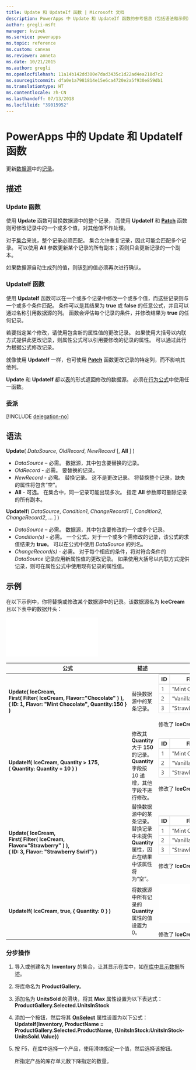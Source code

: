 ```yaml
---
title: Update 和 UpdateIf 函数 | Microsoft 文档
description: PowerApps 中 Update 和 UpdateIf 函数的参考信息（包括语法和示例）
author: gregli-msft
manager: kvivek
ms.service: powerapps
ms.topic: reference
ms.custom: canvas
ms.reviewer: anneta
ms.date: 10/21/2015
ms.author: gregli
ms.openlocfilehash: 11a14b142dd300e7dad3435c1d22ad4ea210d7c2
ms.sourcegitcommit: dfa0e1a7981814e15e6ca4720e2a5f930e859db1
ms.translationtype: HT
ms.contentlocale: zh-CN
ms.lasthandoff: 07/13/2018
ms.locfileid: "39015952"
---
```

# <a name="update-and-updateif-functions-in-powerapps"></a>PowerApps 中的 Update 和 UpdateIf 函数
更新[数据源](../working-with-data-sources.md)中的[记录](../working-with-tables.md#records)。

## <a name="description"></a>描述
### <a name="update-function"></a>Update 函数
使用 **Update** 函数可替换数据源中的整个记录， 而使用 **UpdateIf** 和 **[Patch](function-patch.md)** 函数则可修改记录中的一个或多个值，对其他值不作处理。

对于[集合](../working-with-data-sources.md#collections)来说，整个记录必须匹配。 集合允许重复记录，因此可能会匹配多个记录。 可以使用 **All** 参数更新某个记录的所有副本；否则只会更新记录的一个副本。

如果数据源自动生成列的值，则该[列](../working-with-tables.md#columns)的值必须再次进行确认。

### <a name="updateif-function"></a>UpdateIf 函数
使用 **UpdateIf** 函数可以在一个或多个记录中修改一个或多个值，而这些记录则与一个或多个条件匹配。 条件可以是其结果为 **true** 或 **false** 的任意公式，并且可以通过名称引用数据源的列。 函数会评估每个记录的条件，并修改结果为 **true** 的任何记录。  

若要指定某个修改，请使用包含新的属性值的更改记录。 如果使用大括号以内联方式提供此更改记录，则属性公式可以引用要修改的记录的属性。 可以通过此行为根据公式修改记录。

就像使用 **UpdateIf** 一样，也可使用 **[Patch](function-patch.md)** 函数更改记录的特定列，而不影响其他列。

**Update** 和 **UpdateIf** 都以[表](../working-with-tables.md)的形式返回修改的数据源。 必须在[行为公式](../working-with-formulas-in-depth.md)中使用任一函数。

### <a name="delegation"></a>委派
[!INCLUDE [delegation-no](../../../includes/delegation-no.md)]

## <a name="syntax"></a>语法
**Update**( *DataSource*, *OldRecord*, *NewRecord* [, **All** ] )

* *DataSource* – 必需。 数据源，其中包含要替换的记录。
* *OldRecord* - 必需。 要替换的记录。
* *NewRecord* - 必需。 替换记录。 这不是更改记录。 将替换整个记录，缺失的属性将包含“空”。
* **All** - 可选。 在集合中，同一记录可能出现多次。 指定 **All** 参数即可删除记录的所有副本。

**UpdateIf**( *DataSource*, *Condition1*, *ChangeRecord1* [, *Condition2*, *ChangeRecord2*, ... ] )

* *DataSource* – 必需。 数据源，其中包含要修改的一个或多个记录。
* *Condition(s)* - 必需。 一个公式，对于一个或多个需修改的记录，该公式的求值结果为 **true**。  可以在公式中使用 *DataSource* 的列名。  
* *ChangeRecord(s)* - 必需。  对于每个相应的条件，将对符合条件的 *DataSource* 记录应用新属性值的更改记录。 如果使用大括号以内联方式提供记录，则可在属性公式中使用现有记录的属性值。

## <a name="examples"></a>示例
在以下示例中，你将替换或修改某个数据源中的记录。该数据源名为 **IceCream** 且以下表中的数据开头：

![](media/function-update-updateif/icecream.png)

| 公式 | 描述 | 结果 |
| --- | --- | --- |
| **Update(&nbsp;IceCream,<br>First(&nbsp;Filter(&nbsp;IceCream,&nbsp;Flavor="Chocolate"&nbsp;)&nbsp;), {&nbsp;ID:&nbsp;1,&nbsp;Flavor:&nbsp;"Mint&nbsp;Chocolate",&nbsp;Quantity:150&nbsp;} )** |替换数据源中的某条记录。 |<style> img { max-width: none } </style> ![](media/function-update-updateif/icecream-mint.png)<br><br>修改了 **IceCream** 数据源。 |
| **UpdateIf(&nbsp;IceCream, Quantity > 175, {&nbsp;Quantity:&nbsp;Quantity&nbsp;+&nbsp;10&nbsp;} )** |修改其 **Quantity** 大于 **150** 的记录。  **Quantity** 字段按 10 递增，其他字段不进行修改。 |![](media/function-update-updateif/icecream-mint-plus10.png)<br><br>修改了 **IceCream** 数据源。 |
| **Update(&nbsp;IceCream,<br>First(&nbsp;Filter(&nbsp;IceCream, Flavor="Strawberry"&nbsp;)&nbsp;),<br>{&nbsp;ID:&nbsp;3, Flavor:&nbsp;"Strawberry Swirl"} )** |替换数据源中的某条记录。 替换记录中未提供 **Quantity** 属性，因此在结果中该属性将为“空”。 |![](media/function-update-updateif/icecream-mint-swirl.png)<br><br>修改了 **IceCream** 数据源。 |
| **UpdateIf(&nbsp;IceCream, true, {&nbsp;Quantity:&nbsp;0&nbsp;} )** |将数据源中所有记录的 **Quantity** 属性的值设置为 0。 |![ ](./media/function-update-updateif/icecream-mint-zero.png)<br> <br>修改了 **IceCream** 数据源。 |

### <a name="step-by-step"></a>分步操作
1. 导入或创建名为 **Inventory** 的集合，让其显示在库中，如[在库中显示数据](../show-images-text-gallery-sort-filter.md)所述。
2. 将库命名为 **ProductGallery**。
3. 添加名为 **UnitsSold** 的滑块，将其 **Max** 属性设置为以下表达式：<br>**ProductGallery.Selected.UnitsInStock**
4. 添加一个按钮，然后将其 **[OnSelect](../controls/properties-core.md)** 属性设置为以下公式：<br>**UpdateIf(Inventory, ProductName = ProductGallery.Selected.ProductName, {UnitsInStock:UnitsInStock-UnitsSold.Value})**
5. 按 F5，在库中选择一个产品，使用滑块指定一个值，然后选择该按钮。
   
    所指定产品的库存单元数下降指定的数量。

